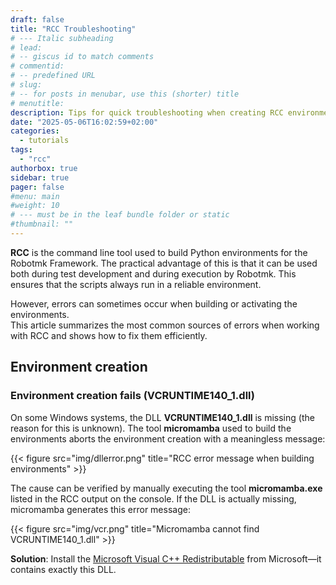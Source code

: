 ```yaml
---
draft: false
title: "RCC Troubleshooting"
# --- Italic subheading
# lead: 
# -- giscus id to match comments
# commentid: 
# -- predefined URL
# slug: 
# -- for posts in menubar, use this (shorter) title
# menutitle: 
description: Tips for quick troubleshooting when creating RCC environments
date: "2025-05-06T16:02:59+02:00"
categories:
  - tutorials
tags:
  - "rcc"
authorbox: true
sidebar: true
pager: false
#menu: main
#weight: 10
# --- must be in the leaf bundle folder or static
#thumbnail: ""
---
```




**RCC** is the command line tool used to build Python environments for the Robotmk Framework.
The practical advantage of this is that it can be used both during test development and during execution by Robotmk. This ensures that the scripts always run in a reliable environment.

However, errors can sometimes occur when building or activating the environments.  
This article summarizes the most common sources of errors when working with RCC and shows how to fix them efficiently.

<!--more-->

## Environment creation

### Environment creation fails (VCRUNTIME140_1.dll)

On some Windows systems, the DLL **VCRUNTIME140_1.dll** is missing (the reason for this is unknown).
The tool **micromamba** used to build the environments aborts the environment creation with a meaningless message:

{{< figure src="img/dllerror.png" title="RCC error message when building environments" >}}

The cause can be verified by manually executing the tool **micromamba.exe** listed in the RCC output on the console.
If the DLL is actually missing, micromamba generates this error message:

{{< figure src="img/vcr.png" title="Micromamba cannot find VCRUNTIME140_1.dll" >}}

**Solution**: Install the [Microsoft Visual C++ Redistributable](https://learn.microsoft.com/en-us/cpp/windows/latest-supported-vc-redist?view=msvc-170#visual-studio-2015-2017-2019-and-2022) from Microsoft—it contains exactly this DLL.
